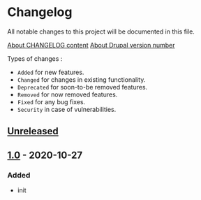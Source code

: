 # Changelog
All notable changes to this project will be documented in this file.

[About CHANGELOG content](https://keepachangelog.com/)
[About Drupal version number](https://www.drupal.org/docs/8/understanding-drupal-8/understanding-drupal-version-numbers/what-do-version-numbers-mean-on)

Types of changes :
- `Added` for new features.
- `Changed` for changes in existing functionality.
- `Deprecated` for soon-to-be removed features.
- `Removed` for now removed features.
- `Fixed` for any bug fixes.
- `Security` in case of vulnerabilities.

## [Unreleased]

## [1.0] - 2020-10-27
### Added
- init

[Unreleased]: https://git.drupal.org/project/readme_help/compare/1.0...HEAD
[1.0]: https://git.drupal.org/project/readme_help/tree/1.0
